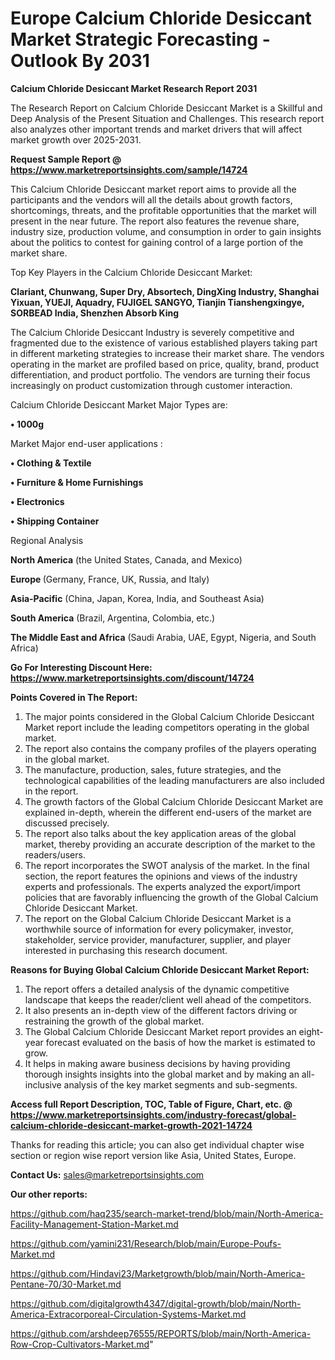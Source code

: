  # Europe Calcium Chloride Desiccant Market Strategic Forecasting - Outlook By 2031

<strong>Calcium Chloride Desiccant Market Research Report 2031</strong>

The Research Report on Calcium Chloride Desiccant Market is a Skillful and Deep Analysis of the Present Situation and Challenges. This research report also analyzes other important trends and market drivers that will affect market growth over 2025-2031.

<strong>Request Sample Report @ <a href=https://www.marketreportsinsights.com/sample/14724>https://www.marketreportsinsights.com/sample/14724</a></strong>

This Calcium Chloride Desiccant market report aims to provide all the participants and the vendors will all the details about growth factors, shortcomings, threats, and the profitable opportunities that the market will present in the near future. The report also features the revenue share, industry size, production volume, and consumption in order to gain insights about the politics to contest for gaining control of a large portion of the market share.

Top Key Players in the Calcium Chloride Desiccant Market:

<strong>Clariant, Chunwang, Super Dry, Absortech, DingXing Industry, Shanghai Yixuan, YUEJI, Aquadry, FUJIGEL SANGYO, Tianjin Tianshengxingye, SORBEAD India, Shenzhen Absorb King</strong>

The Calcium Chloride Desiccant Industry is severely competitive and fragmented due to the existence of various established players taking part in different marketing strategies to increase their market share. The vendors operating in the market are profiled based on price, quality, brand, product differentiation, and product portfolio. The vendors are turning their focus increasingly on product customization through customer interaction.

Calcium Chloride Desiccant Market Major Types are:

<strong>• 1000g</strong>

Market Major end-user applications :

<strong>• Clothing & Textile

• Furniture & Home Furnishings

• Electronics

• Shipping Container</strong>

Regional Analysis

</u><strong><b>North America</b></strong> (the United States, Canada, and Mexico)

<strong><b>Europe </b></strong>(Germany, France, UK, Russia, and Italy)

<strong><b>Asia-Pacific</b></strong> (China, Japan, Korea, India, and Southeast Asia)

<strong><b>South America</b></strong> (Brazil, Argentina, Colombia, etc.)

<strong><b>The Middle East and Africa</b></strong> (Saudi Arabia, UAE, Egypt, Nigeria, and South Africa)

<strong>Go For Interesting Discount Here: <a href=https://www.marketreportsinsights.com/discount/14724>https://www.marketreportsinsights.com/discount/14724</a></strong>

<strong>Points Covered in The Report:</strong>
<ol>
  <li>The major points considered in the Global Calcium Chloride Desiccant Market report include the leading competitors operating in the global market.</li>
  <li>The report also contains the company profiles of the players operating in the global market.</li>
  <li>The manufacture, production, sales, future strategies, and the technological capabilities of the leading manufacturers are also included in the report.</li>
  <li>The growth factors of the Global Calcium Chloride Desiccant Market are explained in-depth, wherein the different end-users of the market are discussed precisely.</li>
  <li>The report also talks about the key application areas of the global market, thereby providing an accurate description of the market to the readers/users.</li>
  <li>The report incorporates the SWOT analysis of the market. In the final section, the report features the opinions and views of the industry experts and professionals. The experts analyzed the export/import policies that are favorably influencing the growth of the Global Calcium Chloride Desiccant Market.</li>
  <li>The report on the Global Calcium Chloride Desiccant Market is a worthwhile source of information for every policymaker, investor, stakeholder, service provider, manufacturer, supplier, and player interested in purchasing this research document.</li>
</ol>
<strong>Reasons for Buying Global Calcium Chloride Desiccant Market Report:</strong>

<ol>
  <li>The report offers a detailed analysis of the dynamic competitive landscape that keeps the reader/client well ahead of the competitors.</li>
  <li>It also presents an in-depth view of the different factors driving or restraining the growth of the global market.</li>
  <li>The Global Calcium Chloride Desiccant Market report provides an eight-year forecast evaluated on the basis of how the market is estimated to grow.</li>
  <li>It helps in making aware business decisions by having providing thorough insights insights into the global market and by making an all-inclusive analysis of the key market segments and sub-segments.</li>
</ol>
<strong>Access full Report Description, TOC, Table of Figure, Chart, etc. @ <a href=https://www.marketreportsinsights.com/industry-forecast/global-calcium-chloride-desiccant-market-growth-2021-14724>https://www.marketreportsinsights.com/industry-forecast/global-calcium-chloride-desiccant-market-growth-2021-14724</a></strong>


Thanks for reading this article; you can also get individual chapter wise section or region wise report version like Asia, United States, Europe.

<strong>Contact Us:</strong>
sales@marketreportsinsights.com

<strong>Our other reports:</strong>

<a href=https://github.com/haq235/search-market-trend/blob/main/North-America-Facility-Management-Station-Market.md>https://github.com/haq235/search-market-trend/blob/main/North-America-Facility-Management-Station-Market.md</a>

<a href=https://github.com/yamini231/Research/blob/main/Europe-Poufs-Market.md>https://github.com/yamini231/Research/blob/main/Europe-Poufs-Market.md</a>

<a href=https://github.com/Hindavi23/Marketgrowth/blob/main/North-America-Pentane-70/30-Market.md>https://github.com/Hindavi23/Marketgrowth/blob/main/North-America-Pentane-70/30-Market.md</a>

<a href=https://github.com/digitalgrowth4347/digital-growth/blob/main/North-America-Extracorporeal-Circulation-Systems-Market.md>https://github.com/digitalgrowth4347/digital-growth/blob/main/North-America-Extracorporeal-Circulation-Systems-Market.md</a>

<a href=https://github.com/arshdeep76555/REPORTS/blob/main/North-America-Row-Crop-Cultivators-Market.md>https://github.com/arshdeep76555/REPORTS/blob/main/North-America-Row-Crop-Cultivators-Market.md</a>"
